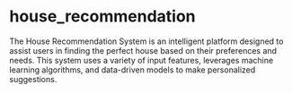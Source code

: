 # house_recommendation
The House Recommendation System is an intelligent platform designed to assist users in finding the perfect house based on their preferences and needs. This system uses a variety of input features, leverages machine learning algorithms, and data-driven models to make personalized suggestions.
